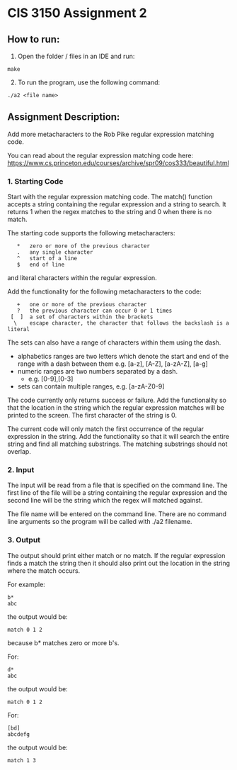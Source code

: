 # CIS 3150 Assignment 2

## How to run:

1. Open the folder / files in an IDE and run:
```
make
```
2. To run the program, use the following command:
```
./a2 <file name>
```

## Assignment Description:
Add more metacharacters to the Rob Pike regular expression matching code.

You can read about the regular expression matching code here:
https://www.cs.princeton.edu/courses/archive/spr09/cos333/beautiful.html

### 1. Starting Code
Start with the regular expression matching code. The match() function
accepts a string containing the regular expression and a string to search.
It returns 1 when the regex matches to the string and 0 when there is no match.

The starting code supports the following metacharacters:
```
   *   zero or more of the previous character
   .   any single character
   ^   start of a line
   $   end of line
```
and literal characters within the regular expression.

Add the functionality for the following metacharacters to the code:
```
   +   one or more of the previous character
   ?   the previous character can occur 0 or 1 times
 [  ]  a set of characters within the brackets
  \    escape character, the character that follows the backslash is a literal
```

The sets can also have a range of characters within them using the dash.
- alphabetics ranges are two letters which denote the start and end of the range with a dash between them e.g. [a-z], [A-Z], [a-zA-Z], [a-g]
- numeric ranges are two numbers separated by a dash.
  - e.g. [0-9],[0-3]
- sets can contain multiple ranges, e.g. [a-zA-Z0-9]

The code currently only returns success or failure. Add the functionality so
that the location in the string which the regular expression matches will be 
printed to the screen. The first character of the string is 0.

The current code will only match the first occurrence of the regular expression
in the string. Add the functionality so that it will search the entire string
and find all matching substrings. The matching substrings should not overlap. 
 
### 2. Input
The input will be read from a file that is specified on the command line.
The first line of the file will be a string containing the regular expression
and the second line will be the string which the regex will matched against.

The file name will be entered on the command line. There are no command line
arguments so the program will be called with ./a2 filename.

### 3. Output
The output should print either match or no match. If the regular expression
finds a match the string then it should also print out the location in the
string where the match occurs.

For example:
```
b*
abc
```
the output would be:
```
match 0 1 2
```
because b* matches zero or more b's.

For:
```
d*
abc
```
the output would be:
```
match 0 1 2
```

For:
```
[bd]
abcdefg
```
the output would be:
```
match 1 3
```
